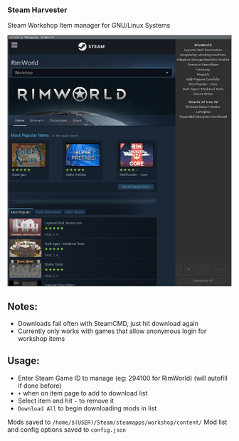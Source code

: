 ### Steam Harvester

Steam Workshop Item manager for GNU/Linux Systems

![screenshot](screenshot_2023-11-08.png)

## Notes:

* Downloads fail often with SteamCMD, just hit download again
* Currently only works with games that allow anonymous login for workshop items

## Usage:

* Enter Steam Game ID to manage (eg: 294100 for RimWorld) (will autofill if done before)
* `+` when on item page to add to download list
* Select item and hit `-` to remove it
* `Download All` to begin downloading mods in list

Mods saved to `/home/$(USER)/Steam/steamapps/workshop/content/`
Mod list and config options saved to `config.json`
